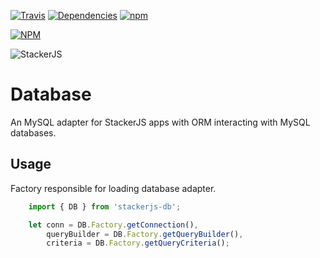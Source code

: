 [![Travis](https://img.shields.io/travis/parpeoficial/stackerjs-db.svg)](https://travis-ci.org/parpeoficial/stackerjs-db)
[![Dependencies](https://img.shields.io/david/parpeoficial/stackerjs-db.svg)](https://david-dm.org/parpeoficial/stackerjs-db)
[![npm](https://img.shields.io/npm/dt/stackerjs-db.svg)](https://www.npmjs.com/package/stackerjs-db)


[![NPM](https://nodei.co/npm/stackerjs-db.png?downloads=true&downloadRank=true&stars=true)](https://nodei.co/npm/stackerjs-db)

![StackerJS](https://s3-sa-east-1.amazonaws.com/parpe.prod/StackerJS-logo.png)

# Database
An MySQL adapter for StackerJS apps with ORM interacting with MySQL databases.

## Usage
Factory responsible for loading database adapter.

```javascript
    import { DB } from 'stackerjs-db';

    let conn = DB.Factory.getConnection(),
        queryBuilder = DB.Factory.getQueryBuilder(),
        criteria = DB.Factory.getQueryCriteria();
```